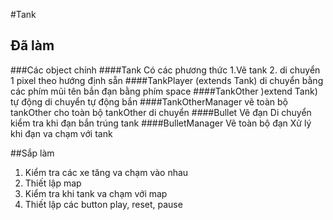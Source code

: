 #Tank

## Đã làm
###Các object chính
####Tank
Có các phương thức
1.Vẽ tank
2. di chuyển 1 pixel theo hướng định sẵn
####TankPlayer (extends Tank)
di chuyển bằng các phím mũi tên
bắn đạn bằng phím space
####TankOther )extend Tank)
tự động di chuyển
tự động bắn
####TankOtherManager
vẽ toàn bộ tankOther
cho toàn bộ tankOther di chuyển
####Bullet
Vẽ đạn
Di chuyển
kiểm tra khi đạn bắn trúng tank
####BulletManager
Vẽ toàn bộ đạn
Xử lý khi đạn va chạm với tank

##Sắp làm
1. Kiểm tra các xe tăng va chạm vào nhau
2. Thiết lập map
3. Kiểm tra khi tank va chạm với map
4. Thiết lập các button play, reset, pause